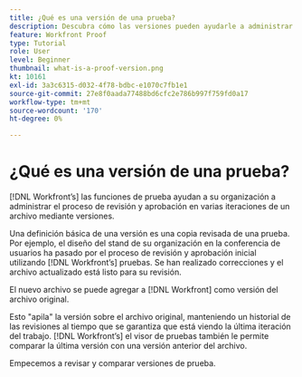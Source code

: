 ```yaml
---
title: ¿Qué es una versión de una prueba?
description: Descubra cómo las versiones pueden ayudarle a administrar el proceso de revisión y aprobación en varias iteraciones de un archivo mediante las funciones de prueba de [!DNL].
feature: Workfront Proof
type: Tutorial
role: User
level: Beginner
thumbnail: what-is-a-proof-version.png
kt: 10161
exl-id: 3a3c6315-d032-4f78-bdbc-e1070c7fb1e1
source-git-commit: 27e8f0aada77488bd6cfc2e786b997f759fd0a17
workflow-type: tm+mt
source-wordcount: '170'
ht-degree: 0%

---
```


# ¿Qué es una versión de una prueba?

[!DNL Workfront’s] las funciones de prueba ayudan a su organización a administrar el proceso de revisión y aprobación en varias iteraciones de un archivo mediante versiones.

Una definición básica de una versión es una copia revisada de una prueba. Por ejemplo, el diseño del stand de su organización en la conferencia de usuarios ha pasado por el proceso de revisión y aprobación inicial utilizando [!DNL Workfront’s] pruebas. Se han realizado correcciones y el archivo actualizado está listo para su revisión.

El nuevo archivo se puede agregar a [!DNL Workfront] como versión del archivo original.

Esto &quot;apila&quot; la versión sobre el archivo original, manteniendo un historial de las revisiones al tiempo que se garantiza que está viendo la última iteración del trabajo. [!DNL Workfront’s] el visor de pruebas también le permite comparar la última versión con una versión anterior del archivo.

Empecemos a revisar y comparar versiones de prueba.
